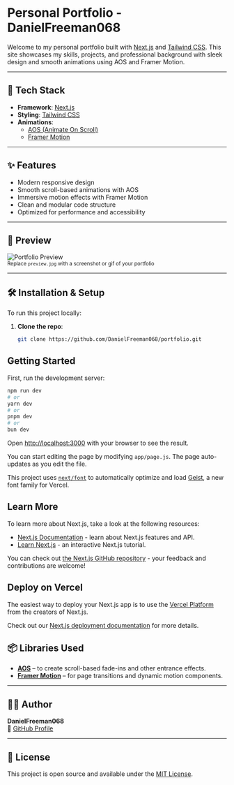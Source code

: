 # Personal Portfolio - DanielFreeman068

Welcome to my personal portfolio built with [Next.js](https://nextjs.org/) and [Tailwind CSS](https://tailwindcss.com/). This site showcases my skills, projects, and professional background with sleek design and smooth animations using AOS and Framer Motion.

---

## 🚀 Tech Stack

- **Framework**: [Next.js](https://nextjs.org/)
- **Styling**: [Tailwind CSS](https://tailwindcss.com/)
- **Animations**:
  - [AOS (Animate On Scroll)](https://michalsnik.github.io/aos/)
  - [Framer Motion](https://www.framer.com/motion/)

---

## ✨ Features

- Modern responsive design
- Smooth scroll-based animations with AOS
- Immersive motion effects with Framer Motion
- Clean and modular code structure
- Optimized for performance and accessibility

---

## 📸 Preview

![Portfolio Preview](/public/projects/portfolio.png)  
<sub>Replace `preview.jpg` with a screenshot or gif of your portfolio</sub>

---

## 🛠️ Installation & Setup

To run this project locally:

1. **Clone the repo**:
   ```bash
   git clone https://github.com/DanielFreeman068/portfolio.git


## Getting Started

First, run the development server:

```bash
npm run dev
# or
yarn dev
# or
pnpm dev
# or
bun dev
```

Open [http://localhost:3000](http://localhost:3000) with your browser to see the result.

You can start editing the page by modifying `app/page.js`. The page auto-updates as you edit the file.

This project uses [`next/font`](https://nextjs.org/docs/app/building-your-application/optimizing/fonts) to automatically optimize and load [Geist](https://vercel.com/font), a new font family for Vercel.

## Learn More

To learn more about Next.js, take a look at the following resources:

- [Next.js Documentation](https://nextjs.org/docs) - learn about Next.js features and API.
- [Learn Next.js](https://nextjs.org/learn) - an interactive Next.js tutorial.

You can check out [the Next.js GitHub repository](https://github.com/vercel/next.js) - your feedback and contributions are welcome!

## Deploy on Vercel

The easiest way to deploy your Next.js app is to use the [Vercel Platform](https://vercel.com/new?utm_medium=default-template&filter=next.js&utm_source=create-next-app&utm_campaign=create-next-app-readme) from the creators of Next.js.

Check out our [Next.js deployment documentation](https://nextjs.org/docs/app/building-your-application/deploying) for more details.

## 📦 Libraries Used

- **[AOS](https://michalsnik.github.io/aos/)** – to create scroll-based fade-ins and other entrance effects.
- **[Framer Motion](https://www.framer.com/motion/)** – for page transitions and dynamic motion components.

---

## 👨‍💻 Author

**DanielFreeman068**  
🔗 [GitHub Profile](https://github.com/DanielFreeman068)

---

## 📄 License

This project is open source and available under the [MIT License](LICENSE).

